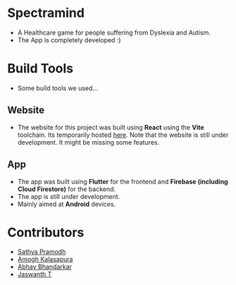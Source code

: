 # Spectramind
- A Healthcare game for people suffering from Dyslexia and Autism.
- The App is completely developed :)

# Build Tools
- Some build tools we used...
## Website
- The website for this project was built using **React** using the **Vite** toolchain. Its temporarily hosted [here](https://spectramind.netlify.app). Note that the website is still under development. It might be missing some features.

## App
- The app was built using **Flutter** for the frontend and **Firebase (including Cloud Firestore)** for the backend.
- The app is still under development.
- Mainly aimed at **Android** devices.

# Contributors
- [Sathya Pramodh](https://github.com/sathya-pramodh)
- [Amogh Kalasapura](https://github.com/Amoghk04)
- [Abhay Bhandarkar](https://github.com/AbhayBhandarkar)
- [Jaswanth T](https://github.com/Jashu2026)
